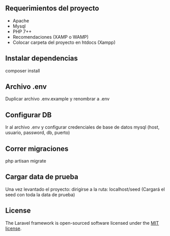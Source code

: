 ## Requerimientos del proyecto
 - Apache
 - Mysql
 - PHP 7++
 - Recomendaciones (XAMP o WAMP)
 - Colocar carpeta del proyecto en htdocs (Xampp)

## Instalar dependencias
composer install

## Archivo .env
Duplicar archivo .env.example y renombrar a .env

## Configurar DB
Ir al archivo .env  y configurar credenciales de base de datos mysql (host, usuario, password, db, puerto)

## Correr migraciones
php artisan migrate

## Cargar data de prueba
Una vez levantado el proyecto: dirigirse a la ruta: localhost/seed (Cargará el seed con toda la data de prueba)

## License

The Laravel framework is open-sourced software licensed under the [MIT license](https://opensource.org/licenses/MIT).